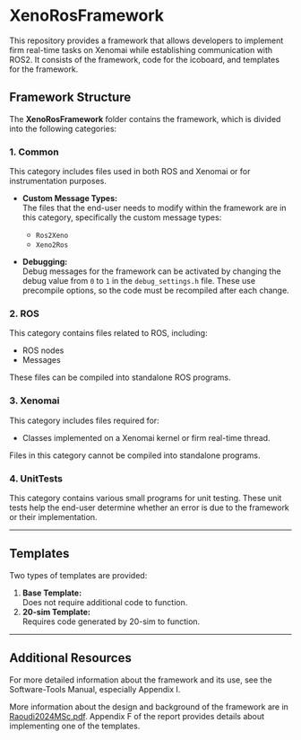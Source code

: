 # XenoRosFramework

This repository provides a framework that allows developers to implement firm real-time tasks on Xenomai while establishing communication with ROS2. It consists of the framework, code for the icoboard, and templates for the framework.

## Framework Structure

The **XenoRosFramework** folder contains the framework, which is divided into the following categories:

### 1. Common
This category includes files used in both ROS and Xenomai or for instrumentation purposes. 

- **Custom Message Types:**  
  The files that the end-user needs to modify within the framework are in this category, specifically the custom message types:  
  - `Ros2Xeno`  
  - `Xeno2Ros`

- **Debugging:**  
  Debug messages for the framework can be activated by changing the debug value from `0` to `1` in the `debug_settings.h` file. These use precompile options, so the code must be recompiled after each change.

### 2. ROS
This category contains files related to ROS, including:
- ROS nodes
- Messages

These files can be compiled into standalone ROS programs.

### 3. Xenomai
This category includes files required for:
- Classes implemented on a Xenomai kernel or firm real-time thread.

Files in this category cannot be compiled into standalone programs.

### 4. UnitTests
This category contains various small programs for unit testing. These unit tests help the end-user determine whether an error is due to the framework or their implementation.

---

## Templates

Two types of templates are provided:
1. **Base Template:**  
   Does not require additional code to function.
2. **20-sim Template:**  
   Requires code generated by 20-sim to function.

---

## Additional Resources

For more detailed information about the framework and its use, see the Software-Tools Manual, especially Appendix I. 

More information about the design and background of the framework are in [Raoudi2024MSc.pdf](https://essay.utwente.nl/104808/). Appendix F of the report provides details about implementing one of the templates.
